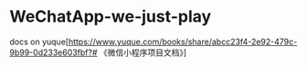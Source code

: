 # WeChatApp-we-just-play
docs on yuque[https://www.yuque.com/books/share/abcc23f4-2e92-479c-9b99-0d233e603fbf?# 《微信小程序项目文档》]

